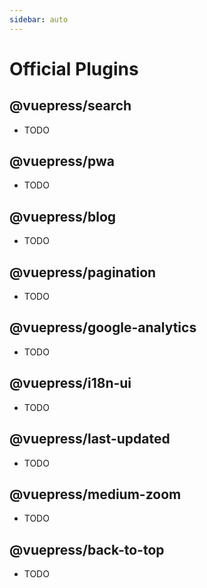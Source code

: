 ```yaml
---
sidebar: auto
---
```


# Official Plugins

## @vuepress/search

- TODO

## @vuepress/pwa

- TODO

## @vuepress/blog

- TODO

## @vuepress/pagination

- TODO

## @vuepress/google-analytics

- TODO

## @vuepress/i18n-ui

- TODO

## @vuepress/last-updated

- TODO

## @vuepress/medium-zoom

- TODO

## @vuepress/back-to-top

- TODO

